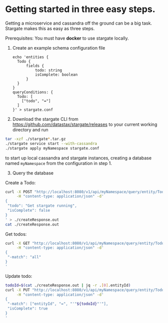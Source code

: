 # Getting started in three easy steps.

Getting a microservice and cassandra off the ground can be a big task. Stargate makes this as easy as three steps.

Prerequisites: You must have **docker** to use stargate locally.

1. Create an example schema configuration file
    ```
    echo 'entities {
      Todo {
          fields {
              todo: string
              isComplete: boolean
          }
      }
    }
    queryConditions: {
      Todo: [
        ["todo", "="]
      ]
    }' > stargate.conf
    ```

2. Download the stargate CLI from https://github.com/datastax/stargate/releases to your current working directory and run
```sh
tar -xzf ./stargate*.tar.gz
./stargate service start --with-cassandra 
./stargate apply myNamespace stargate.conf
```
to start up local cassandra and stargate instances, creating a database named `myNamespace` from the configuration in step 1.
   
    
3. Query the database

Create a Todo:
```sh
curl -X POST "http://localhost:8080/v1/api/myNamespace/query/entity/Todo" \
     -H "content-type: application/json" -d'
{ 
 "todo": "Get stargate running",
 "isComplete": false
}
' > ./createResponse.out
cat ./createResponse.out
```

Get todos:
```sh
curl -X GET "http://localhost:8080/v1/api/myNamespace/query/entity/Todo" \
     -H "content-type: application/json" -d'
{ 
 "-match": "all"
}
'
```

Update todo:
```sh
todoId=$(cat ./createResponse.out | jq -r .[0].entityId)
curl -X PUT "http://localhost:8080/v1/api/myNamespace/query/entity/Todo" \
     -H "content-type: application/json" -d'
{ 
 "-match": ["entityId", "=", "'"${todoId}"'"],
 "isComplete": true
}
'
```
